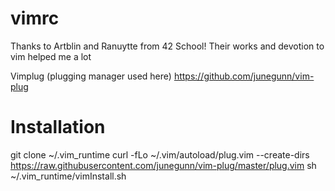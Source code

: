 # vimrc
Thanks to Artblin and Ranuytte from 42 School! Their works and devotion to vim helped me a lot 

Vimplug (plugging manager used here)
https://github.com/junegunn/vim-plug

# Installation
 git clone <repo url> ~/.vim_runtime
 curl -fLo ~/.vim/autoload/plug.vim --create-dirs \
    https://raw.githubusercontent.com/junegunn/vim-plug/master/plug.vim
sh ~/.vim_runtime/vimInstall.sh
